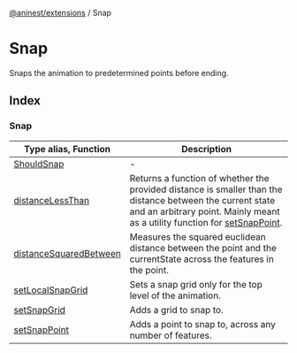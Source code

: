 [@aninest/extensions](../index.md) / Snap

# Snap

Snaps the animation to predetermined points before ending.

## Index

### Snap

| Type alias, Function | Description |
| ------ | ------ |
| [ShouldSnap](type-aliases/ShouldSnap.md) | - |
| [distanceLessThan](functions/distanceLessThan.md) | Returns a function of whether the provided distance is smaller than the distance between the current state and an arbitrary point. Mainly meant as a utility function for [setSnapPoint](functions/setSnapPoint.md). |
| [distanceSquaredBetween](functions/distanceSquaredBetween.md) | Measures the squared euclidean distance between the point and the currentState across the features in the point. |
| [setLocalSnapGrid](functions/setLocalSnapGrid.md) | Sets a snap grid only for the top level of the animation. |
| [setSnapGrid](functions/setSnapGrid.md) | Adds a grid to snap to. |
| [setSnapPoint](functions/setSnapPoint.md) | Adds a point to snap to, across any number of features. |
